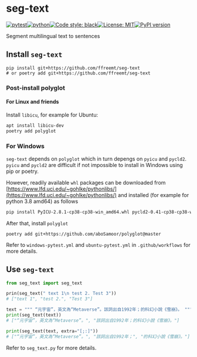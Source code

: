 # seg-text
[![pytest](https://github.com/ffreemt/seg-text/actions/workflows/ubuntu-pytest.yml/badge.svg)](https://github.com/ffreemt/seg-text/actions)[![python](https://img.shields.io/static/v1?label=python+&message=3.8%2B&color=blue)](https://www.python.org/downloads/)[![Code style: black](https://img.shields.io/badge/code%20style-black-000000.svg)](https://github.com/psf/black)[![License: MIT](https://img.shields.io/badge/License-MIT-yellow.svg)](https://opensource.org/licenses/MIT)[![PyPI version](https://badge.fury.io/py/seg_text.svg)](https://badge.fury.io/py/seg_text)

Segment multilingual text to sentences

## Install `seg-text`

```shell
pip install git+https://github.com/ffreemt/seg-text
# or poetry add git+https://github.com/ffreemt/seg-text
```

### Post-install polyglot

#### For Linux and friends
Install `libicu`, for example for Ubuntu:
```bash
apt install libicu-dev
poetry add polyglot
```

### For Windows

`seg-text` depends on `polyglot` which in turn depengs on `pyicu` and `pycld2`. `pyicu` and `pycld2` are difficult if not impossible to install in Windows using pip or poetry.

However, readily available `whl` packages can be downloaded from [https://www.lfd.uci.edu/~gohlke/pythonlibs/](https://www.lfd.uci.edu/~gohlke/pythonlibs/) and installed  (for example for python 3.8 amd64) as follows
```bash
pip install PyICU-2.8.1-cp38-cp38-win_amd64.whl pycld2-0.41-cp38-cp38-win_amd64.whl
```

After that, install `polyglot`
```
poetry add git+https://github.com/aboSamoor/polyglot@master
```

Refer to `windows-pytest.yml` and `ubuntu-pytest.yml` in `.github/workflows` for more details.

## Use `seg-text`
```python
from seg_text import seg_text

prin(seg_text(" text 1\n test 2. Test 3"))
# ["text 1", "test 2.", "Test 3"]

text = """ “元宇宙”，英文為“Metaverse”。該詞出自1992年；的科幻小說《雪崩》。 """
print(seg_text(text))
# ["“元宇宙”，英文為“Metaverse”。", "該詞出自1992年；的科幻小說《雪崩》。"]

print(seg_text(text, extra="[;:]"))
# ["“元宇宙”，英文為“Metaverse”。", "該詞出自1992年；", "的科幻小說《雪崩》。"]

```

Refer to `seg_text.py` for more details.